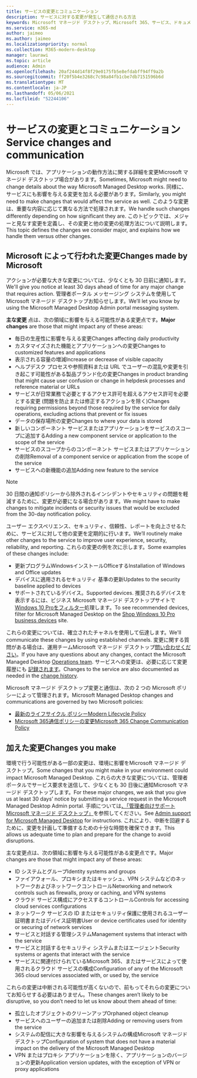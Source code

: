 ```yaml
---
title: サービスの変更とコミュニケーション
description: サービスに対する変更が発生して通信される方法
keywords: Microsoft マネージド デスクトップ、Microsoft 365、サービス、ドキュメント
ms.service: m365-md
author: jaimeo
ms.author: jaimeo
ms.localizationpriority: normal
ms.collection: M365-modern-desktop
manager: laurawi
ms.topic: article
audience: Admin
ms.openlocfilehash: 20af244d14f8f29e0175fb5e8efdabff94ff9a2b
ms.sourcegitcommit: ff20f5b4e3268c7c98a84fb1cbe7db7151596b6d
ms.translationtype: MT
ms.contentlocale: ja-JP
ms.lasthandoff: 05/06/2021
ms.locfileid: "52244106"
---
```

# <a name="service-changes-and-communication"></a><span data-ttu-id="78d87-104">サービスの変更とコミュニケーション</span><span class="sxs-lookup"><span data-stu-id="78d87-104">Service changes and communication</span></span>

<span data-ttu-id="78d87-105">Microsoft では、アプリケーションの動作方法に関する詳細を変更Microsoft マネージド デスクトップ場合があります。</span><span class="sxs-lookup"><span data-stu-id="78d87-105">Sometimes, Microsoft might need to change details about the way Microsoft Managed Desktop works.</span></span> <span data-ttu-id="78d87-106">同様に、サービスにも影響を与える変更を加える必要があります。</span><span class="sxs-lookup"><span data-stu-id="78d87-106">Similarly, you might need to make changes that would affect the service as well.</span></span> <span data-ttu-id="78d87-107">このような変更は、重要な内容に応じて異なる方法で処理されます。</span><span class="sxs-lookup"><span data-stu-id="78d87-107">We handle such changes differently depending on how significant they are.</span></span> <span data-ttu-id="78d87-108">このトピックでは、メジャーと見なす変更を定義し、その変更と他の変更の処理方法について説明します。</span><span class="sxs-lookup"><span data-stu-id="78d87-108">This topic defines the changes we consider major, and explains how we handle them versus other changes.</span></span>



## <a name="changes-made-by-microsoft"></a><span data-ttu-id="78d87-109">Microsoft によって行われた変更</span><span class="sxs-lookup"><span data-stu-id="78d87-109">Changes made by Microsoft</span></span>

<span data-ttu-id="78d87-110">アクションが必要な大きな変更については、少なくとも 30 日前に通知します。</span><span class="sxs-lookup"><span data-stu-id="78d87-110">We'll give you notice at least 30 days ahead of time for any major change that requires action.</span></span> <span data-ttu-id="78d87-111">管理者ポータル メッセージング システムを使用してMicrosoft マネージド デスクトップお知らせします。</span><span class="sxs-lookup"><span data-stu-id="78d87-111">We’ll let you know by using the Microsoft Managed Desktop Admin portal messaging system.</span></span>

<span data-ttu-id="78d87-112">**主な変更** 点は、次の領域に影響を与える可能性がある変更点です。</span><span class="sxs-lookup"><span data-stu-id="78d87-112">**Major changes** are those that might impact any of these areas:</span></span>
- <span data-ttu-id="78d87-113">毎日の生産性に影響を与える変更</span><span class="sxs-lookup"><span data-stu-id="78d87-113">Changes affecting daily productivity</span></span>
- <span data-ttu-id="78d87-114">カスタマイズされた機能とアプリケーションへの変更</span><span class="sxs-lookup"><span data-stu-id="78d87-114">Changes to customized features and applications</span></span>
- <span data-ttu-id="78d87-115">表示される容量の増減</span><span class="sxs-lookup"><span data-stu-id="78d87-115">Increase or decrease of visible capacity</span></span>
- <span data-ttu-id="78d87-116">ヘルプデスク プロセスや参照資料または URL でユーザーの混乱や変更を引き起こす可能性がある製品ブランド化の変更</span><span class="sxs-lookup"><span data-stu-id="78d87-116">Changes in product branding that might cause user confusion or change in helpdesk processes and reference material or URLs</span></span>
- <span data-ttu-id="78d87-117">サービスが日常業務で必要とするアクセス許可を超えるアクセス許可を必要とする変更 (問題を防止または修正するアクションを除く)</span><span class="sxs-lookup"><span data-stu-id="78d87-117">Changes requiring permissions beyond those required by the service for daily operations, excluding actions that prevent or fix issues</span></span>
- <span data-ttu-id="78d87-118">データの保存場所の変更</span><span class="sxs-lookup"><span data-stu-id="78d87-118">Changes to where your data is stored</span></span>
- <span data-ttu-id="78d87-119">新しいコンポーネント サービスまたはアプリケーションをサービスのスコープに追加する</span><span class="sxs-lookup"><span data-stu-id="78d87-119">Adding a new component service or application to the scope of the service</span></span>
- <span data-ttu-id="78d87-120">サービスのスコープからのコンポーネント サービスまたはアプリケーションの削除</span><span class="sxs-lookup"><span data-stu-id="78d87-120">Removal of a component service or application from the scope of the service</span></span>
- <span data-ttu-id="78d87-121">サービスへの新機能の追加</span><span class="sxs-lookup"><span data-stu-id="78d87-121">Adding new feature to the service</span></span>

> [!NOTE]
> <span data-ttu-id="78d87-122">30 日間の通知ポリシーから除外されるインシデントやセキュリティの問題を軽減するために、変更が必要になる場合があります。</span><span class="sxs-lookup"><span data-stu-id="78d87-122">We might have to make changes to mitigate incidents or security issues that would be excluded from the 30-day notification policy.</span></span>

<span data-ttu-id="78d87-123">ユーザー エクスペリエンス、セキュリティ、信頼性、レポートを向上させるために、サービスに対して他の変更を定期的に行います。</span><span class="sxs-lookup"><span data-stu-id="78d87-123">We’ll routinely make other changes to the service to improve user experience, security, reliability, and reporting.</span></span> <span data-ttu-id="78d87-124">これらの変更の例を次に示します。</span><span class="sxs-lookup"><span data-stu-id="78d87-124">Some examples of these changes include:</span></span>

- <span data-ttu-id="78d87-125">更新プログラムWindowsインストールOfficeする</span><span class="sxs-lookup"><span data-stu-id="78d87-125">Installation of Windows and Office updates</span></span>
- <span data-ttu-id="78d87-126">デバイスに適用されるセキュリティ 基準の更新</span><span class="sxs-lookup"><span data-stu-id="78d87-126">Updates to the security baseline applied to devices</span></span>
- <span data-ttu-id="78d87-127">サポートされているデバイス。</span><span class="sxs-lookup"><span data-stu-id="78d87-127">Supported devices.</span></span> <span data-ttu-id="78d87-128">推奨されるデバイスを表示するには、ビジネス Microsoft マネージド デスクトップサイトで[Windows 10 Proをフィルター](https://www.microsoft.com/windowsforbusiness/view-all-devices)処理します。</span><span class="sxs-lookup"><span data-stu-id="78d87-128">To see recommended devices, filter for Microsoft Managed Desktop on the [Shop Windows 10 Pro business devices](https://www.microsoft.com/windowsforbusiness/view-all-devices) site.</span></span>

<span data-ttu-id="78d87-129">これらの変更については、確立されたチャネルを使用して伝達します。</span><span class="sxs-lookup"><span data-stu-id="78d87-129">We'll communicate these changes by using established channels.</span></span> <span data-ttu-id="78d87-130">変更に関する質問がある場合は、運用チームMicrosoft マネージド デスクトップ[問い合わせください](../working-with-managed-desktop/admin-support.md)。</span><span class="sxs-lookup"><span data-stu-id="78d87-130">If you have any questions about any changes, contact the Microsoft Managed Desktop [Operations team](../working-with-managed-desktop/admin-support.md).</span></span> <span data-ttu-id="78d87-131">サービスへの変更は、必要に応じて変更履歴にも [記録されます](../change-history-managed-desktop.md)。</span><span class="sxs-lookup"><span data-stu-id="78d87-131">Changes to the service are also documented as needed in the [change history](../change-history-managed-desktop.md).</span></span>

<span data-ttu-id="78d87-132">Microsoft マネージド デスクトップ変更と通信は、次の 2 つの Microsoft ポリシーによって管理されます。</span><span class="sxs-lookup"><span data-stu-id="78d87-132">Microsoft Managed Desktop changes and communications are governed by two Microsoft policies:</span></span>
- [<span data-ttu-id="78d87-133">最新のライフサイクル ポリシー</span><span class="sxs-lookup"><span data-stu-id="78d87-133">Modern Lifecycle Policy</span></span>](https://support.microsoft.com/help/30881/modern-lifecycle-policy)
- [<span data-ttu-id="78d87-134">Microsoft 365通信ポリシーの変更</span><span class="sxs-lookup"><span data-stu-id="78d87-134">Microsoft 365 Change Communication Policy</span></span>](/office365/admin/manage/message-center)

## <a name="changes-you-make"></a><span data-ttu-id="78d87-135">加えた変更</span><span class="sxs-lookup"><span data-stu-id="78d87-135">Changes you make</span></span>

<span data-ttu-id="78d87-136">環境で行う可能性がある一部の変更は、環境に影響をMicrosoft マネージド デスクトップ。</span><span class="sxs-lookup"><span data-stu-id="78d87-136">Some changes that you might make in your environment could impact Microsoft Managed Desktop.</span></span> <span data-ttu-id="78d87-137">これらの大きな変更については、管理者ポータルでサービス要求を送信して、少なくとも 30 日後に通知Microsoft マネージド デスクトップします。</span><span class="sxs-lookup"><span data-stu-id="78d87-137">For these major changes, we ask that you give us at least 30 days’ notice by submitting a service request in the Microsoft Managed Desktop Admin portal.</span></span> <span data-ttu-id="78d87-138">手順については[、「管理者向けサポートMicrosoft マネージド デスクトップ」](../working-with-managed-desktop/admin-support.md)を参照してください。</span><span class="sxs-lookup"><span data-stu-id="78d87-138">See [Admin support for Microsoft Managed Desktop](../working-with-managed-desktop/admin-support.md) for instructions.</span></span> <span data-ttu-id="78d87-139">これにより、中断を回避するために、変更を計画して準備するための十分な時間を確保できます。</span><span class="sxs-lookup"><span data-stu-id="78d87-139">This allows us adequate time to plan and prepare for the change to avoid disruptions.</span></span>

<span data-ttu-id="78d87-140">主な変更点は、次の領域に影響を与える可能性がある変更点です。</span><span class="sxs-lookup"><span data-stu-id="78d87-140">Major changes are those that might impact any of these areas:</span></span>

- <span data-ttu-id="78d87-141">ID システムとグループ</span><span class="sxs-lookup"><span data-stu-id="78d87-141">Identity systems and groups</span></span>
- <span data-ttu-id="78d87-142">ファイアウォール、プロキシまたはキャッシュ、VPN システムなどのネットワークおよびネットワークコントロール</span><span class="sxs-lookup"><span data-stu-id="78d87-142">Networking and network controls such as firewalls, proxy or caching, and VPN systems</span></span>
- <span data-ttu-id="78d87-143">クラウド サービス構成にアクセスするコントロール</span><span class="sxs-lookup"><span data-stu-id="78d87-143">Controls for accessing cloud services configurations</span></span>
- <span data-ttu-id="78d87-144">ネットワーク サービスの ID またはセキュリティ保護に使用されるユーザー証明書またはデバイス証明書</span><span class="sxs-lookup"><span data-stu-id="78d87-144">User or device certificates used for identity or securing of network services</span></span>
- <span data-ttu-id="78d87-145">サービスと対話する管理システム</span><span class="sxs-lookup"><span data-stu-id="78d87-145">Management systems that interact with the service</span></span>
- <span data-ttu-id="78d87-146">サービスと対話するセキュリティ システムまたはエージェント</span><span class="sxs-lookup"><span data-stu-id="78d87-146">Security systems or agents that interact with the service</span></span>
- <span data-ttu-id="78d87-147">サービスに関連付けられているMicrosoft 365、またはサービスによって使用されるクラウド サービスの構成</span><span class="sxs-lookup"><span data-stu-id="78d87-147">Configuration of any of the Microsoft 365 cloud services associated with, or used by, the service</span></span>

<span data-ttu-id="78d87-148">これらの変更は中断される可能性が高くないので、前もってそれらの変更についてお知らせする必要はありません。</span><span class="sxs-lookup"><span data-stu-id="78d87-148">These changes aren’t likely to be disruptive, so you don’t need to let us know about them ahead of time:</span></span>

- <span data-ttu-id="78d87-149">孤立したオブジェクトのクリーンアップ</span><span class="sxs-lookup"><span data-stu-id="78d87-149">Orphaned object cleanup</span></span>
- <span data-ttu-id="78d87-150">サービスへのユーザーの追加または削除</span><span class="sxs-lookup"><span data-stu-id="78d87-150">Adding or removing users from the service</span></span>
- <span data-ttu-id="78d87-151">システムの配信に大きな影響を与えるシステムの構成Microsoft マネージド デスクトップ</span><span class="sxs-lookup"><span data-stu-id="78d87-151">Configuration of system that does not have a material impact on the delivery of the Microsoft Managed Desktop</span></span>
- <span data-ttu-id="78d87-152">VPN またはプロキシ アプリケーションを除く、アプリケーションのバージョンの更新</span><span class="sxs-lookup"><span data-stu-id="78d87-152">Application version updates, with the exception of VPN or proxy applications</span></span>